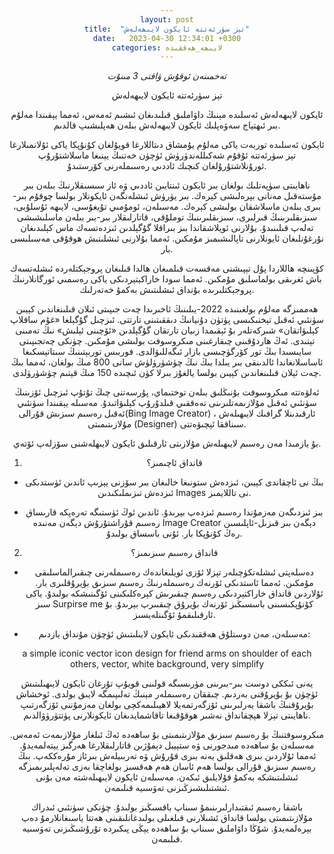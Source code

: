 ```yaml
---
layout: post
title:  "تېز سۈرئەتتە ئايكون لايىھەلەش"
date:   2023-04-30 12:34:01 +0300
categories: لايىھە_ھەققىدە
---
```

_تەخمىنەن ئوقۇش ۋاقتى 3 مىنۇت_

تېز سۈرئەتتە ئايكون لايىھەلەش

ئايكون لايىھەلەش ئەسلىدە مېنىڭ داۋاملىق قىلىدىغان ئىشىم ئەمەس، ئەمما يېقىندا مەلۇم بىر ئىھتياج سەۋەپلىك ئايكون لايىھەلەش بىلەن ھەپلىشىپ قالدىم.

ئايكون ئەسلىدە توربەت ياكى مەلۇم يۇمشاق دىتاللارغا قويۇلغان كۇنۇپكا ياكى ئۇلانمىلارغا تېز سۈرئەتتە ئۇقۇم شەكىللەندۈرۈش ئۈچۈن خەتنىڭ يېنىغا ماسلاشتۇرۇپ ئورۇنلاشتۇرۇلغان كىچىك ئاددىي رەسىملەرنى كۆرستىدۇ.

ناھايىتى سۈپەتلىك بولغان بىر ئايكون ئىنتايىن ئاددىي ۋە ئاز سىسىقلارنىڭ بىلەن بىر مۇستەقىل مەنانى بېرەلىشى كېرەك. بىر يۈرۈش ئىشلەنگەن ئايكونلار بولسا چوقۇم بىر-بىرى بىلەن ماسلاشقان بولىشى كېرەك. مەسىلەن، ئومۇمىي تۇيغۇسى، لايىھە ئۇسلۇبى، سىزىقلىرىنىڭ قىرلىرى، سىزىقلىرىنىڭ توملۇقى،  قاتارلىقلار بىر-بىر بىلەن ماسلىشىشى تەلەپ قىلىنىدۇ. بۇلارنى ئويلاشقاندا بىز بىراقلا گۇگېلدىن ئىزدەتسەك ماس كېلىدىغان نۇرغۇنلىغان ئايونلارنى تاپالىشىمىز مۇمكىن. ئەمما بۇلارنى ئىشلىتىش ھوقۇقى مەسىلىسى بار.

كۆپىنچە ھاللاردا پۇل تېپىشنى مەقسەت قىلمىغان ھالدا قىلىغان پروجېكتلەردە ئىشلەتسەك باش ئغرىقى بولماسلىق مۇمكىن. ئەمما سودا خاراكېتېردىكى ياكى رەسمىي ئورگانلارنىڭ پروجېكتلىرىدە بۇنداق ئىشلىتىش بەكمۇ خەتەرلىك.

ھەممىزگە مەلۇم بولغىنىدە 2022-يىلىنىڭ ئاخىرىدا چەت جىپىتى ئىلان قىلىنغاندىن كېيىن  سۈنئىي ئەقىل تېخنىكىسى پۈتۈن دۇنيانىڭ دىققىتىنى تارتتى. ئىزچىل گۇگېلغا «غۇم ساقلاپ كېلىۋاتقان» شىركەتلەر بۇ ئېقىمدا زىيان تارتقان گۇگېلدىن «ئۆچىنى ئېلىش» نىڭ تەمىنى تېتىدى. ئەڭ ھاردۇقىنى چىقارغىنى مىكروسوفت بولىشى مۇمكىن. چۈنكى چەتجىپىتى سايىسىدا بىڭ تور كۆرگۈچىسى بازار ئىگەللىۋالدى. فوربىس توربېتىنىڭ سىتاتېسكىغا ئاساسلانغاندا ئالدىنقى بىر يىلدا بىڭ نىڭ چۈشۈرۈلۈش سانى 800 مىڭ بولغان، ئەمما بىڭ چەت ئېلان قىلىنغاندىن كېيىن بولسا يالغۇز بىرلا كۈن ئىچىدە 150 مىڭ قېتىم چۈشۈرۈلدى.

ئەلۋەتتە مىكروسوفت بۇنىڭلىق بىلەن توختىماي، پۇرسەتنى چىڭ تۇتۇپ ئىزچىل ئۆزىنىڭ سۈنئىي ئەقىل مۇلازىمەتلىرىنى تەەققىي قىلدۇرۇپ كېلىۋاتىدۇ. مەسىلە يېقىندا سۈنئىي ئەقىل رەسىم سىزىش قۇرالى(Bing Image Creator) ، ئارقىدىنلا گرافىك لايىھىلەش مۇلازىتىمىتى (Designer) سىناققا ئېچىۋەتتى.

بۇ يازمىدا مەن رەسىم لايىھىلەش مۇلازىتى ئارقىلىق ئايكون لايىھلەشنى سۆزلەپ ئۆتەي.

1. قانداق ئاچىمىز؟

- بىڭ نى ئاچقاندى كېيىن، ئىزدەش ستونىغا خالىغان بىر سۆزنى يېزىپ ئاندىن ئۈستدىكى ئىزدەش تىزىملىكىدىن Images نى تاللايمىز.

- بىز ئىزدىگەن مەزمۇندا رەسىم ئىزدەپ بېرىدۇ. ئاندىن ئوڭ ئۈستىگە تەرەپكە قارىساق رەسىم قۇراشتۇرۇش دېگەن مەنىدە Image Creator دېگەن بىر قىزىل-ئاپلىسىن رەڭ كۇنۇپكا بار. ئۇنى باسساق بولىدۇ.

2. قانداق رەسىم سىزىمىز؟

-  دەسلەپتى ئىشلەتكۈچىلەر تېزلا ئۆزى ئويلىغاندەك رەسىملەرنى چىقىرالماسلىقى مۇمكىن. ئەمما ئاستدىكى ئۆرنەك رەسىملەرنىڭ رەسىم سىزىق بۇيرۇقلىرى بار. ئۇلاردىن قانداق خاراكتېردىكى رەسىم چىقىرىش كېرەكلىكىنى ئۆگىنىشكە بولىدۇ. ياكى سىز Surpirse me كۇنۇپكىسىنى باسسىڭىز ئۆرنەك بۇيرۇق چىقىىرپ بېرىدۇ. بۇ ئارقىلىقمۇ ئۆگىنلەيسىز.

- مەسىلەن، مەن دوستلۇق ھەققىدىكى ئايكون لايىلىتىش ئۈچۈن مۇنداق يازدىم:

a simple iconic vector icon design for friend arms on shoulder of each others, vector, white background, very simplify

يەنى ئىككى دوست بىر-بىرىنى مۈرىسىگە قولىنى قويۇپ تۇرغان ئايكون لايىھىلىتىش ئۈچۈن بۇ بۇيرۇقنى بەردىم. چىققان رەسىملەر مېنىڭ تەلىپىمگە لايىق بولدى. ئوخشاش بۇيرۇقنىڭ باشقا يەرلىرىنى ئۆزگەرتمەيلا لاھيىلىمەكچى بولغان مەزمۇننى ئۆزگەرتىپ ناھايىتى تېزلا ھېچقانداق نەشىر ھوقۇقىغا تاقاشمايدىغان ئايكونلارنى پۈتتۈرۈۋالدىم.

مىكروسوفتنىڭ بۇ رەسىم سىزىق مۇلازىتىمىتى بۇ ساھەدە ئەڭ ئىلغار مۇلازىمەت ئەمەس. مەسىلەن بۇ ساھەدە مىدجورنى ۋە ستېيبل دېفۇژىن قاتارلىقلارغا ھەرگىز يېتەلمەيدۇ. ئەمما ئۇلاردىن بىرى ھەقلىق يەنە بىرى قۇرۇش ۋە تەربىيلەش بىرئاز مۇرەككەپ. بىڭ رەسىم سىزىق قۇرالى بولسا ھەم ئاسان ھەم ھەقسىز بولغاچقا بەزى تەلەپلىرىمىزگە ئىشلىتىشكە بەكمۇ قۇلايلىق ئىكەن. مەسىلەن ئايكون لايىھىلەشتە مەن بۇنى ئىشتىلىشىزڭىزنى تەۋسىيە قىلىمەن.

باشقا رەسىم ئىقتىدارلىرىنىمۇ سىناپ باقسىڭىز بولىدۇ. چۈنكى سۈنئىي ئىدراك مۇلازىتىمىتى بولسا قانداق ئشىلارنى قىلغىلى بولىدغانلىقىنى ھەتتا ياسىغانلارمۇ دەپ بېرەلمەيدۇ. شۇڭا داۋاملىق سىناپ بۇ ساھەدە يېڭى پىكىردە تۇرۇشىڭىزنى تەۋسىيە قىلىمەن.









<style type="text/css" media="screen">
  body {
   text-align:center !important;
  }
   .container {
    text-align: justify;
    text-indent: 30px;
  }
</style>
